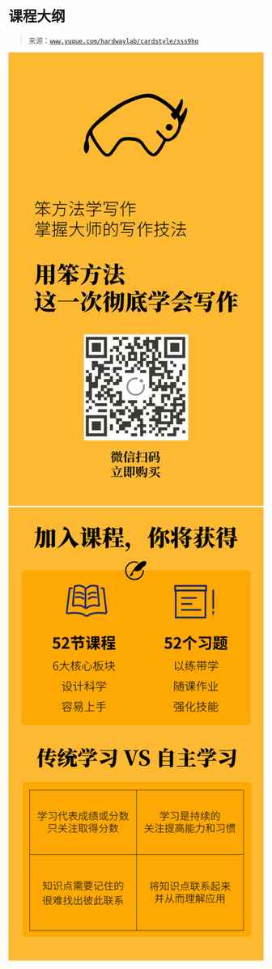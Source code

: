 # 课程大纲

> 来源：[`www.yuque.com/hardwaylab/cardstyle/sss9hq`](https://www.yuque.com/hardwaylab/cardstyle/sss9hq)



<ne-card data-card-name="image" data-card-type="inline" id="u69c45d2f" data-event-boundary="card" class="ne-spacing-all">![幻灯片 3.png](img/038cdae45385e776a57dd0c42b434ea3.png)  <ne-p id="u2819182b" data-lake-id="u2819182b"><ne-card data-card-name="image" data-card-type="inline" id="uf5cebdf0" data-event-boundary="card" class="ne-spacing-all">![幻灯片 4.png](img/108c02e8ff53de57dbc7add947fb2836.png)   <ne-p id="u363fb027" data-lake-id="u363fb027"><ne-card data-card-name="image" data-card-type="inline" id="u43eae5ac" data-event-boundary="card" class="ne-spacing-all"><ne-p id="uc22727ef" data-lake-id="uc22727ef"><ne-card data-card-name="image" data-card-type="inline" id="u146743c1" data-event-boundary="card" class="ne-spacing-all"><ne-p id="u6c29544a" data-lake-id="u6c29544a"><ne-card data-card-name="image" data-card-type="inline" id="ue3854abf" data-event-boundary="card" class="ne-spacing-all"><ne-p id="u4c7c4a30" data-lake-id="u4c7c4a30"><ne-card data-card-name="image" data-card-type="inline" id="u4318ff8d" data-event-boundary="card" class="ne-spacing-all"><ne-p id="u24d62ebc" data-lake-id="u24d62ebc"><ne-card data-card-name="image" data-card-type="inline" id="ucc674b30" data-event-boundary="card" class="ne-spacing-all"></ne-card></ne-card></ne-p></ne-card></ne-p></ne-card></ne-p></ne-card></ne-p></ne-card></ne-p></ne-card></ne-p>